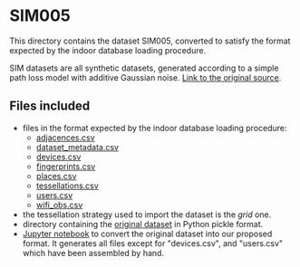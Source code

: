 # SIM005

This directory contains the dataset SIM005, converted to satisfy the format expected by the indoor database loading procedure.

SIM datasets are all synthetic datasets, generated according to a simple path loss model with additive Gaussian noise. [Link to the original source](https://www.mdpi.com/1424-8220/17/12/2736).

## Files included

* files in the format expected by the indoor database loading procedure:
  * [adjacences.csv](https://github.com/dslab-uniud/Database-indoor/blob/main/Datasets/converted_datasets/SIM005/adjacences.csv)
  * [dataset_metadata.csv](https://github.com/dslab-uniud/Database-indoor/blob/main/Datasets/converted_datasets/SIM005/dataset_metadata.csv)
  * [devices.csv](https://github.com/dslab-uniud/Database-indoor/blob/main/Datasets/converted_datasets/SIM005/devices.csv)
  * [fingerprints.csv](https://github.com/dslab-uniud/Database-indoor/blob/main/Datasets/converted_datasets/SIM005/fingerprints.csv)
  * [places.csv](https://github.com/dslab-uniud/Database-indoor/blob/main/Datasets/converted_datasets/SIM005/places.csv)
  * [tessellations.csv](https://github.com/dslab-uniud/Database-indoor/blob/main/Datasets/converted_datasets/SIM005/tessellations.csv)
  * [users.csv](https://github.com/dslab-uniud/Database-indoor/blob/main/Datasets/converted_datasets/SIM005/users.csv)
  * [wifi_obs.csv](https://github.com/dslab-uniud/Database-indoor/blob/main/Datasets/converted_datasets/SIM005/wifi_obs.csv)
* the tessellation strategy used to import the dataset is the _grid_ one.
* directory containing the [original dataset](https://github.com/dslab-uniud/Database-indoor/blob/main/Datasets/raw_datasets/SIM/SIM005/) in Python pickle format.
* [Jupyter notebook](https://github.com/dslab-uniud/Database-indoor/blob/main/Datasets/sim_convert.ipynb) to convert the original dataset into our proposed format. It generates all files except for "devices.csv", and "users.csv" which have been assembled by hand.
